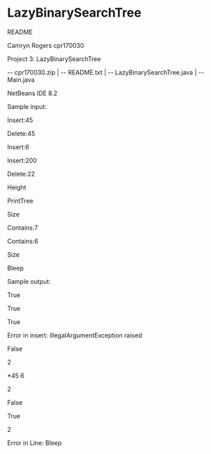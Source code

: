 # LazyBinarySearchTree


README

Camryn Rogers
cpr170030

Project 3: LazyBinarySearchTree

-- cpr170030.zip
   | -- README.txt
   | -- LazyBinarySearchTree.java
   | -- Main.java

NetBeans IDE 8.2

Sample input:

Insert:45

Delete:45

Insert:6

Insert:200

Delete:22

Height

PrintTree

Size

Contains:7

Contains:6

Size

Bleep



Sample output:

True

True

True

Error in insert: IllegalArgumentException raised

False

2

*45 6 

2

False

True

2

Error in Line: Bleep
